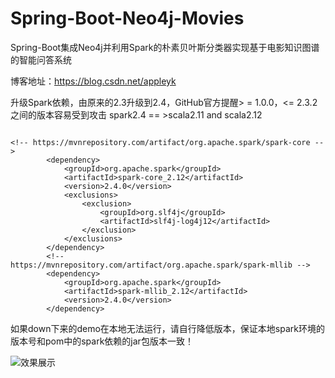 # Spring-Boot-Neo4j-Movies

Spring-Boot集成Neo4j并利用Spark的朴素贝叶斯分类器实现基于电影知识图谱的智能问答系统

博客地址：https://blog.csdn.net/appleyk


升级Spark依赖，由原来的2.3升级到2.4，GitHub官方提醒> = 1.0.0，<= 2.3.2之间的版本容易受到攻击
spark2.4  == >scala2.11 and scala2.12


```text

<!-- https://mvnrepository.com/artifact/org.apache.spark/spark-core -->
		<dependency>
			<groupId>org.apache.spark</groupId>
			<artifactId>spark-core_2.12</artifactId>
			<version>2.4.0</version>
			<exclusions>
				<exclusion>
					<groupId>org.slf4j</groupId>
					<artifactId>slf4j-log4j12</artifactId>
				</exclusion>
			</exclusions>
		</dependency>
		<!-- https://mvnrepository.com/artifact/org.apache.spark/spark-mllib -->
		<dependency>
			<groupId>org.apache.spark</groupId>
			<artifactId>spark-mllib_2.12</artifactId>
			<version>2.4.0</version>
		</dependency>

```



如果down下来的demo在本地无法运行，请自行降低版本，保证本地spark环境的版本号和pom中的spark依赖的jar包版本一致！



![效果展示](https://github.com/kobeyk/Spring-Boot-Neo4j-Movies/blob/master/src/main/resources/statics/res.png)
